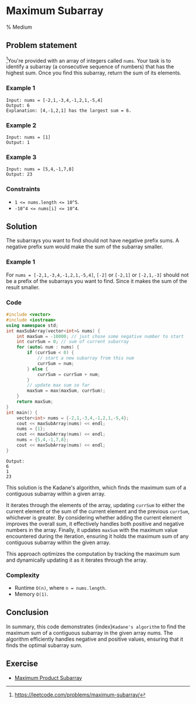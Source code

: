 # Maximum Subarray
% Medium 
## Problem statement

[^url]You're provided with an array of integers called `nums`. Your task is to identify a subarray (a consecutive sequence of numbers) that has the highest sum. Once you find this subarray, return the sum of its elements.

[^url]: https://leetcode.com/problems/maximum-subarray/
### Example 1
```text
Input: nums = [-2,1,-3,4,-1,2,1,-5,4]
Output: 6
Explanation: [4,-1,2,1] has the largest sum = 6.
```

### Example 2
```text
Input: nums = [1]
Output: 1
```

### Example 3
```text
Input: nums = [5,4,-1,7,8]
Output: 23
```

### Constraints

* `1 <= nums.length <= 10^5`.
* `-10^4 <= nums[i] <= 10^4`.
 
## Solution

The subarrays you want to find should not have negative prefix sums. A negative prefix sum would make the sum of the subarray smaller.

### Example 1
For `nums = [-2,1,-3,4,-1,2,1,-5,4]`, `[-2]` or `[-2,1]` or `[-2,1,-3]` should not be a prefix of the subarrays you want to find. Since it makes the sum of the result smaller.

### Code

```cpp
#include <vector>
#include <iostream>
using namespace std;
int maxSubArray(vector<int>& nums) {
    int maxSum = -10000; // just chose some negative number to start
    int currSum = 0; // sum of current subarray
    for (auto& num : nums) {
        if (currSum < 0) {
            // start a new subarray from this num
            currSum = num;
        } else {
            currSum = currSum + num;
        }
        // update max sum so far
        maxSum = max(maxSum, currSum);
    }
    return maxSum;
}
int main() {
    vector<int> nums = {-2,1,-3,4,-1,2,1,-5,4};
    cout << maxSubArray(nums) << endl;
    nums = {1};
    cout << maxSubArray(nums) << endl;
    nums = {5,4,-1,7,8};
    cout << maxSubArray(nums) << endl;
}
```
```text
Output:
6
1
23
```

This solution is the Kadane's algorithm, which finds the maximum sum of a contiguous subarray within a given array. 

It iterates through the elements of the array, updating `currSum` to either the current element or the sum of the current element and the previous `currSum`, whichever is greater. By considering whether adding the current element improves the overall sum, it effectively handles both positive and negative numbers in the array. Finally, it updates `maxSum` with the maximum value encountered during the iteration, ensuring it holds the maximum sum of any contiguous subarray within the given array. 

This approach optimizes the computation by tracking the maximum sum and dynamically updating it as it iterates through the array.

### Complexity
* Runtime `O(n)`, where `n = nums.length`.
* Memory `O(1)`.


## Conclusion

In summary, this code demonstrates {index}`Kadane's algorithm`[](https://en.wikipedia.org/wiki/Maximum_subarray_problem#Kadane's_algorithm) to find the maximum sum of a contiguous subarray in the given array nums. The algorithm efficiently handles negative and positive values, ensuring that it finds the optimal subarray sum.

## Exercise
- [Maximum Product Subarray](https://leetcode.com/problems/maximum-product-subarray/)